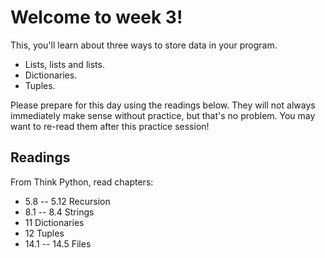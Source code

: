 # Welcome to week 3!

This, you'll learn about three ways to store data in your program.

* Lists, lists and lists.
* Dictionaries.
* Tuples.

Please prepare for this day using the readings below. They will not always
immediately make sense without practice, but that's no problem. You may want
to re-read them after this practice session!

## Readings

From Think Python, read chapters:

* 5.8 -- 5.12 Recursion
* 8.1 -- 8.4 Strings
* 11 Dictionaries
* 12 Tuples
* 14.1 -- 14.5 Files
